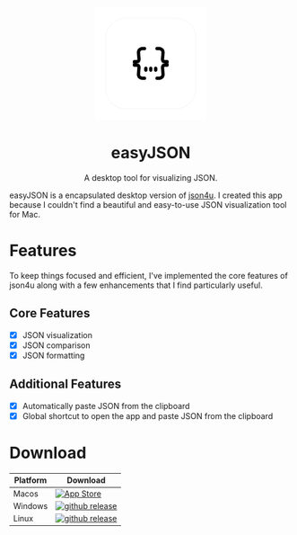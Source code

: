 <p align="center">
  <img src="./src-tauri/icons/icon.png" alt="easyJSON" width="200" height="200">
</p>
<h1 align="center">
easyJSON
</h1>
<p align="center">
A desktop tool for visualizing JSON.

easyJSON is a encapsulated desktop version of <a href="https://github.com/loggerhead/json4u?tab=readme-ov-file">json4u</a>. I created this app because I couldn't find a beautiful and easy-to-use JSON visualization tool for Mac.

</p>

# Features

To keep things focused and efficient, I've implemented the core features of json4u along with a few enhancements that I find particularly useful.

## Core Features

- [x] JSON visualization
- [x] JSON comparison
- [x] JSON formatting

## Additional Features

- [x] Automatically paste JSON from the clipboard
- [x] Global shortcut to open the app and paste JSON from the clipboard

# Download

| Platform | Download                                                                                                                                                                                                          |
| -------- | ----------------------------------------------------------------------------------------------------------------------------------------------------------------------------------------------------------------- |
| Macos    | <a href="https://apps.apple.com/app/easyjson/id6768292029" target="_blank"><img src="https://github.com/user-attachments/assets/0d47f902-7fa3-494e-ad28-9ab11af5e6d4" alt="App Store" height="55"/></a>           |
| Windows  | <a href="https://github.com/DonovanYe/easyJSON/releases/latest" target="_blank"><img src="https://github.com/user-attachments/assets/cf61e197-d756-4606-a8ad-fb591f79fdfc" alt="github release" height="55"/></a> |
| Linux    | <a href="https://github.com/DonovanYe/easyJSON/releases/latest" target="_blank"><img src="https://github.com/user-attachments/assets/cf61e197-d756-4606-a8ad-fb591f79fdfc" alt="github release" height="55"/></a> |
